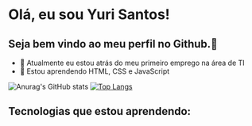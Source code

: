 # Olá, eu sou Yuri Santos!
## Seja bem vindo ao meu perfil no Github.👋


- 🔭 Atualmente eu estou atrás do meu primeiro emprego na área de TI
- 🌱 Estou aprendendo HTML, CSS e JavaScript

![Anurag's GitHub stats](https://github-readme-stats.vercel.app/api?username=yurisanclet&theme=tokyonight&show_icons=true)
[![Top Langs](https://github-readme-stats.vercel.app/api/top-langs/?username=yurisanclet&layout=compact&theme=tokyonight)](https://github.com/anuraghazra/github-readme-stats)


## Tecnologias que estou aprendendo: 
